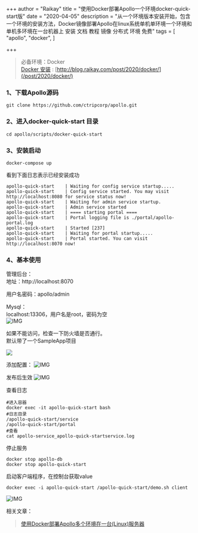 +++
author = "Raikay"
title = "使用Docker部署Apollo一个环境docker-quick-start版"
date = "2020-04-05"
description = "从一个环境版本安装开始，包含一个环境的安装方法，Docker镜像部署Apollo在linux系统单机单环境一个环境和单机多环境在一台机器上 安装 文档 教程 镜像 分布式 环境 免费"
tags = [
    "apollo",
    "docker",
]

+++

> 必备环境：Docker  
> [Docker 安装](/post/2020/docker/) : [http://blog.raikay.com/post/2020/docker/](/post/2020/docker/)  

### 1、下载Apollo源码

```
git clone https://github.com/ctripcorp/apollo.git
```

### 2、进入docker-quick-start 目录

```
cd apollo/scripts/docker-quick-start
```



### 3、安装启动

```
docker-compose up
```

看到下面日志表示已经安装成功

```
apollo-quick-start    | Waiting for config service startup.....
apollo-quick-start    | Config service started. You may visit http://localhost:8080 for service status now!
apollo-quick-start    | Waiting for admin service startup.
apollo-quick-start    | Admin service started
apollo-quick-start    | ==== starting portal ====
apollo-quick-start    | Portal logging file is ./portal/apollo-portal.log
apollo-quick-start    | Started [237]
apollo-quick-start    | Waiting for portal startup.....
apollo-quick-start    | Portal started. You can visit http://localhost:8070 now!
```



### 4、基本使用

管理后台：  
地址：http://localhost:8070  

用户名密码：apollo/admin  

Mysql：  
localhost:13306，用户名是root，密码为空  
![IMG](https://raikay.coding.net/p/code/d/m1/git/raw/master/20200811145031.png)

如果不能访问，检查一下防火墙是否通行。  
默认带了一个SampleApp项目

![](https://raikay.coding.net/p/code/d/m1/git/raw/master/20200811145145.png)

添加配置：
![IMG](https://raikay.coding.net/p/code/d/m1/git/raw/master/20200811145356.png)

发布后生效
![IMG](https://raikay.coding.net/p/code/d/m1/git/raw/master/20200811145535.png)

查看日志
```
#进入容器
docker exec -it apollo-quick-start bash
#日志目录
/apollo-quick-start/service
/apollo-quick-start/portal
#查看
cat apollo-service_apollo-quick-startservice.log
```

停止服务
```
docker stop apollo-db
docker stop apollo-quick-start
```

启动客户端程序，在控制台获取value
```
docker exec -i apollo-quick-start /apollo-quick-start/demo.sh client
```
![IMG](https://raikay.coding.net/p/code/d/m1/git/raw/master/20200811151609.png)



相关文章：  

> [使用Docker部署Apollo多个环境在一台(Linux)服务器](http://blog.raikay.com/post/2020/apollo/)
